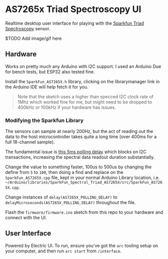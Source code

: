 # AS7265x Triad Spectroscopy UI
Realtime desktop user interface for playing with the [Sparkfun Triad Spectroscopy](https://www.sparkfun.com/products/15050) sensor.

$TODO Add image/gif here

## Hardware

Works on pretty much any Arduino with I2C support. I used an Arduino Due for bench tests, but ESP32 also tested fine.

Install the `SparkFun_AS7265X.h` library, clicking on the librarymanager link in the Arduino IDE will help fetch it for you.

> Note that the sketch uses a higher than specced I2C clock rate of 1Mhz which worked fine for me, but might need to be dropped to 400kHz or 100kHz if your hardware has issues.

### Modifying the Sparkfun Library

The sensors can sample at nearly 200Hz, but the act of reading out the data to the host microcontroller takes quite a long time (over 400ms for a full 18-channel sample).

The fundamental issue is [this 5ms polling delay](https://github.com/sparkfun/SparkFun_AS7265x_Arduino_Library/blob/ec7fe04a316ff396d0f157bf8f361d0148dc73e4/src/SparkFun_AS7265X.h#L78) which blocks on I2C transactions, increasing the spectral data readout duration substantially.

Change the value to something faster, 100us to 500us by changing the define from `5` to `100`, then doing a find and replace on the `SparkFun_AS7265X.cpp` file, kept in your normal Arduino Library location, i.e. `~/Arduino/libraries/SparkFun_Spectral_Triad_AS7265X/src/SparkFun_AS7265X.cpp`.

Change instances of `delay(AS7265X_POLLING_DELAY)` to `delayMicroseconds(AS7265X_POLLING_DELAY)` throughout the file.

Flash the `firmware/firmware.ino` sketch from this repo to your hardware and connect with the UI.

## User Interface

Powered by Electric UI. To run, ensure you've got the `arc` tooling setup on your computer, and then run `arc start` from `/interface`.

